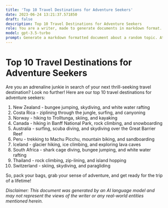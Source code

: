 ```yaml
---
title: 'Top 10 Travel Destinations for Adventure Seekers'
date: 2023-06-24 13:21:37.571850
draft: false
description: Top 10 Travel Destinations for Adventure Seekers
role: You are a writer, made to generate documents in markdown format. It is very important that all of the documents you generate are in valid markdown format.
model: gpt-3.5-turbo
prompt: Generate a markdown formatted document about a random topic. At the bottom, include a disclaimer explaining that the document was generated by you. The first line of the document should be the title. Make sure that the entire document is in proper markdown format, using a mix of various tags to make the document visually appealing.
---
```


# Top 10 Travel Destinations for Adventure Seekers

Are you an adrenaline junkie in search of your next thrill-seeking travel destination? Look no further! Here are our top 10 travel destinations for adventure seekers:

1. New Zealand - bungee jumping, skydiving, and white water rafting
2. Costa Rica - ziplining through the jungle, surfing, and canyoning
3. Norway - hiking to Trolltunga, skiing, and kayaking
4. Canada - hiking in Banff National Park, rock climbing, and snowboarding
5. Australia - surfing, scuba diving, and skydiving over the Great Barrier Reef
6. Peru - trekking to Machu Picchu, mountain biking, and sandboarding
7. Iceland - glacier hiking, ice climbing, and exploring lava caves
8. South Africa - shark cage diving, bungee jumping, and white water rafting
9. Thailand - rock climbing, zip-lining, and island hopping
10. Switzerland - skiing, skydiving, and paragliding

So, pack your bags, grab your sense of adventure, and get ready for the trip of a lifetime!

*Disclaimer: This document was generated by an AI language model and may not represent the views of the writer or any real-world entities mentioned herein.*